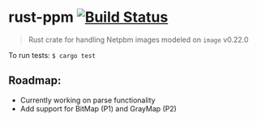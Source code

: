 # rust-ppm [![Build Status](https://travis-ci.com/cameronp98/rust-ppm.svg?branch=master)](https://travis-ci.com/cameronp98/rust-ppm)
> Rust crate for handling Netpbm images modeled on `image` v0.22.0

To run tests:
```$ cargo test```

## Roadmap:
 * Currently working on parse functionality
 * Add support for BitMap (P1) and GrayMap (P2)

